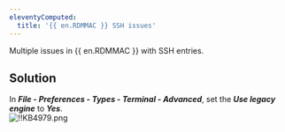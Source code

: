 ```yaml
---
eleventyComputed:
  title: '{{ en.RDMMAC }} SSH issues'
---
```

Multiple issues in {{ en.RDMMAC }} with SSH entries.
## Solution
In ***File - Preferences - Types - Terminal - Advanced***, set the ***Use legacy engine*** to ***Yes***.  
![!!KB4979.png](https://webdevolutions.azureedge.net/docs/en/kb/KB4979.png)
